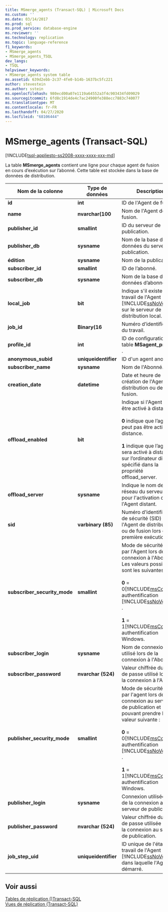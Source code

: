 ```yaml
---
title: MSmerge_agents (Transact-SQL) | Microsoft Docs
ms.custom: ''
ms.date: 03/14/2017
ms.prod: sql
ms.prod_service: database-engine
ms.reviewer: ''
ms.technology: replication
ms.topic: language-reference
f1_keywords:
- MSmerge_agents
- MSmerge_agents_TSQL
dev_langs:
- TSQL
helpviewer_keywords:
- MSmerge_agents system table
ms.assetid: 639d2ebb-2c37-4fe0-b14b-1637bc5fc221
author: stevestein
ms.author: sstein
ms.openlocfilehash: 980ecd00a07e1119a64552a3f4c903434fd09029
ms.sourcegitcommit: 6fd8c1914de4c7ac24900fe388ecc7883c740077
ms.translationtype: MT
ms.contentlocale: fr-FR
ms.lasthandoff: 04/27/2020
ms.locfileid: "68106444"
---
```

# <a name="msmerge_agents-transact-sql"></a>MSmerge_agents (Transact-SQL)
[!INCLUDE[tsql-appliesto-ss2008-xxxx-xxxx-xxx-md](../../includes/tsql-appliesto-ss2008-xxxx-xxxx-xxx-md.md)]

  La table **MSmerge_agents** contient une ligne pour chaque agent de fusion en cours d’exécution sur l’abonné. Cette table est stockée dans la base de données de distribution.  
  
|Nom de la colonne|Type de données|Description|  
|-----------------|---------------|-----------------|  
|**id**|**int**|ID de l'Agent de fusion|  
|**name**|**nvarchar(100**|Nom de l'Agent de fusion.|  
|**publisher_id**|**smallint**|ID du serveur de publication.|  
|**publisher_db**|**sysname**|Nom de la base de données du serveur de publication.|  
|**édition**|**sysname**|Nom de la publication.|  
|**subscriber_id**|**smallint**|ID de l’abonné.|  
|**subscriber_db**|**sysname**|Nom de la base de données d’abonnement.|  
|**local_job**|**bit**|Indique s'il existe un travail de l'Agent [!INCLUDE[ssNoVersion](../../includes/ssnoversion-md.md)] sur le serveur de distribution local.|  
|**job_id**|**Binary(16**|Numéro d’identification du travail.|  
|**profile_id**|**int**|ID de configuration de la table **MSagent_profiles** .|  
|**anonymous_subid**|**uniqueidentifier**|ID d'un agent anonyme.|  
|**subscriber_name**|**sysname**|Nom de l'Abonné.|  
|**creation_date**|**datetime**|Date et heure de création de l'Agent de distribution ou de fusion.|  
|**offload_enabled**|**bit**|Indique si l'Agent peut être activé à distance.<br /><br /> **0** indique que l’agent ne peut pas être activé à distance.<br /><br /> **1** indique que l’agent sera activé à distance et sur l’ordinateur distant spécifié dans la propriété offload_server.|  
|**offload_server**|**sysname**|Indique le nom de réseau du serveur utilisé pour l'activation de l'Agent distant.|  
|**sid**|**varbinary (85)**|Numéro d'identification de sécurité (SID) de l'Agent de distribution ou de fusion lors de sa première exécution.|  
|**subscriber_security_mode**|**smallint**|Mode de sécurité utilisé par l'Agent lors de la connexion à l'Abonné. Les valeurs possibles sont les suivantes :<br /><br /> **0** =  0[!INCLUDE[msCoName](../../includes/msconame-md.md)] authentification [!INCLUDE[ssNoVersion](../../includes/ssnoversion-md.md)] .<br /><br /> **1** =  1[!INCLUDE[msCoName](../../includes/msconame-md.md)] authentification Windows.|  
|**subscriber_login**|**sysname**|Nom de connexion utilisé lors de la connexion à l'Abonné.|  
|**subscriber_password**|**nvarchar (524)**|Valeur chiffrée du mot de passe utilisé lors de la connexion à l'Abonné.|  
|**publisher_security_mode**|**smallint**|Mode de sécurité utilisé par l'agent lors de la connexion au serveur de publication et pouvant prendre la valeur suivante :<br /><br /> **0** =  0[!INCLUDE[msCoName](../../includes/msconame-md.md)] authentification [!INCLUDE[ssNoVersion](../../includes/ssnoversion-md.md)] .<br /><br /> **1** =  1[!INCLUDE[msCoName](../../includes/msconame-md.md)] authentification Windows.|  
|**publisher_login**|**sysname**|Connexion utilisée lors de la connexion au serveur de publication.|  
|**publisher_password**|**nvarchar (524)**|Valeur chiffrée du mot de passe utilisée lors de la connexion au serveur de publication.|  
|**job_step_uid**|**uniqueidentifier**|ID unique de l'étape de travail de l'Agent [!INCLUDE[ssNoVersion](../../includes/ssnoversion-md.md)] dans laquelle l'Agent est démarré.|  
  
## <a name="see-also"></a>Voir aussi  
 [Tables de réplication &#40;&#41;Transact-SQL](../../relational-databases/system-tables/replication-tables-transact-sql.md)   
 [Vues de réplication &#40;Transact-SQL&#41;](../../relational-databases/system-views/replication-views-transact-sql.md)  
  
  
